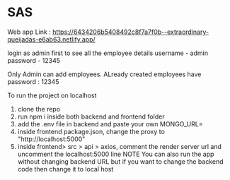 # SAS

Web app Link : https://6434206b5408492c8f7a7f0b--extraordinary-queijadas-e6ab63.netlify.app/

login as admin first to see all the employee details
username - admin
password - 12345

Only Admin can add employees. ALready created employees have password : 12345

To run the project on localhost

1. clone the repo
2. run npm i inside both backend and frontend folder
3. add the .env file in backend and paste your own MONGO_URL=<url>
4. inside frontend package.json, change the proxy to "http://localhost:5000"
5. inside frontend> src > api > axios, comment the render server url and uncomment the localhost:5000 line
NOTE You can also run the app without changing backend URL but if you want to change the backend code then change it to local host
